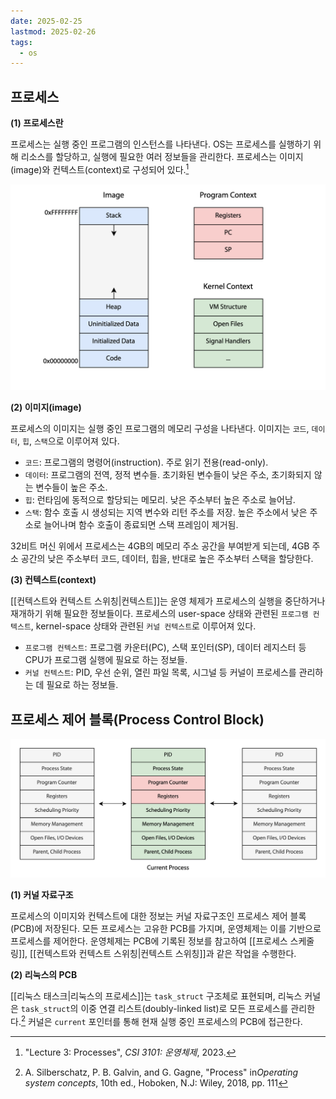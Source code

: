 ```yaml
---
date: 2025-02-25
lastmod: 2025-02-26 
tags:
  - os
---
```


## 프로세스
**(1) 프로세스란**

프로세스는 실행 중인 프로그램의 인스턴스를 나타낸다. OS는 프로세스를 실행하기 위해 리소스를 할당하고, 실행에 필요한 여러 정보들을 관리한다. 프로세스는 이미지(image)와 컨텍스트(context)로 구성되어 있다.[^1]

![Image, program context and kernel context of a process](../../_static/cs/process-and-pcb-fig1.png)

**(2) 이미지(image)**

프로세스의 이미지는 실행 중인 프로그램의 메모리 구성을 나타낸다. 이미지는 `코드`, `데이터`, `힙`, `스택`으로 이루어져 있다. 

- `코드`: 프로그램의 명령어(instruction). 주로 읽기 전용(read-only).
- `데이터`: 프로그램의 전역, 정적 변수들. 초기화된 변수들이 낮은 주소, 초기화되지 않는 변수들이 높은 주소.
- `힙`: 런타임에 동적으로 할당되는 메모리. 낮은 주소부터 높은 주소로 늘어남.
- `스택`: 함수 호출 시 생성되는 지역 변수와 리턴 주소를 저장. 높은 주소에서 낮은 주소로 늘어나며 함수 호출이 종료되면 스택 프레임이 제거됨.

32비트 머신 위에서 프로세스는 4GB의 메모리 주소 공간을 부여받게 되는데, 4GB 주소 공간의 낮은 주소부터 코드, 데이터, 힙을, 반대로 높은 주소부터 스택을 할당한다.

**(3) 컨텍스트(context)**

[[컨텍스트와 컨텍스트 스위칭|컨텍스트]]는 운영 체제가 프로세스의 실행을 중단하거나 재개하기 위해 필요한 정보들이다. 프로세스의 user-space 상태와 관련된 `프로그램 컨텍스트`, kernel-space 상태와 관련된 `커널 컨텍스트`로 이루어져 있다.

- `프로그램 컨텍스트`: 프로그램 카운터(PC), 스택 포인터(SP), 데이터 레지스터 등 CPU가 프로그램 실행에 필요로 하는 정보들.
- `커널 컨텍스트`: PID, 우선 순위, 열린 파일 목록, 시그널 등 커널이 프로세스를 관리하는 데 필요로 하는 정보들.

## 프로세스 제어 블록(Process Control Block)
![Doubly linked list of PCBs in Linux kernel](../../_static/cs/process-and-pcb-fig2.png)

**(1) 커널 자료구조**

프로세스의 이미지와 컨텍스트에 대한 정보는 커널 자료구조인 프로세스 제어 블록(PCB)에 저장된다. 모든 프로세스는 고유한 PCB를 가지며, 운영체제는 이를 기반으로 프로세스를 제어한다. 운영체제는 PCB에 기록된 정보를 참고하여 [[프로세스 스케줄링]], [[컨텍스트와 컨텍스트 스위칭|컨텍스트 스위칭]]과 같은 작업을 수행한다.

**(2) 리눅스의 PCB**

[[리눅스 태스크|리눅스의 프로세스]]는 `task_struct` 구조체로 표현되며, 리눅스 커널은 `task_struct`의 이중 연결 리스트(doubly-linked list)로 모든 프로세스를 관리한다.[^2] 커널은 `current` 포인터를 통해 현재 실행 중인 프로세스의 PCB에 접근한다.



[^1]: "Lecture 3: Processes", *CSI 3101: 운영체제*, 2023.
[^2]: A. Silberschatz, P. B. Galvin, and G. Gagne, "Process" in*Operating system concepts*, 10th ed., Hoboken, N.J: Wiley, 2018, pp. 111